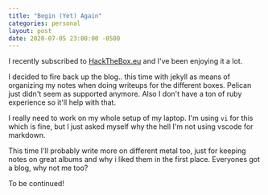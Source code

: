 ```yaml
---
title: "Begin (Yet) Again"
categories: personal
layout: post
date: 2020-07-05 23:00:00 -0500
---
```


I recently subscribed to [HackTheBox.eu](https://hackthebox.eu) and I've been enjoying it a lot.

I decided to fire back up the blog.. this time with jekyll as means of organizing 
my notes when doing writeups for the different boxes.  Pelican just didn't seem as supported anymore.
Also I don't have a ton of ruby experience so it'll help with that.

I really need to work on my whole setup of my laptop.  I'm using `vi` for this which is fine, but I 
just asked myself why the hell I'm not using vscode for markdown.

This time I'll probably write more on different metal too, just for keeping notes on great albums
and why i liked them in the first place.  Everyones got a blog, why not me too?

To be continued!
